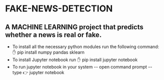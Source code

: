 # FAKE-NEWS-DETECTION
## A MACHINE LEARNING project that predicts whether a news is real or fake.
- To install all the necessary python modules run the following command: 
   :hand: pip install numpy pandas sklearn
- To install Jupyter notebook run 
   :hand: pip install jupyter notebook
 - To run jupyter notebook in your system
     -- open command prompt
     -- type :point_right: jupyter notebook

